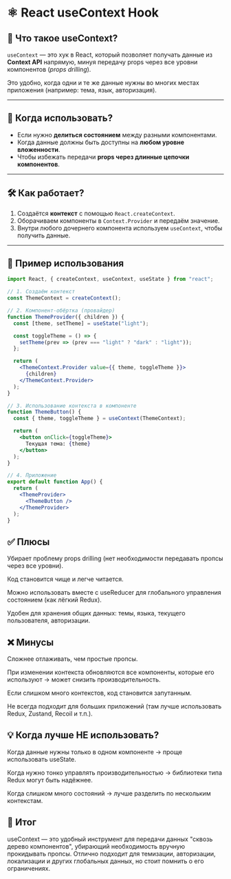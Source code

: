 # ⚛️ React useContext Hook

## 📌 Что такое useContext?
`useContext` — это хук в React, который позволяет получать данные из **Context API** напрямую, минуя передачу props через все уровни компонентов (*props drilling*).  

Это удобно, когда одни и те же данные нужны во многих местах приложения (например: тема, язык, авторизация).  

---

## 🔑 Когда использовать?
- Если нужно **делиться состоянием** между разными компонентами.
- Когда данные должны быть доступны на **любом уровне вложенности**.
- Чтобы избежать передачи **props через длинные цепочки компонентов**.

---

## 🛠️ Как работает?
1. Создаётся **контекст** с помощью `React.createContext`.
2. Оборачиваем компоненты в `Context.Provider` и передаём значение.
3. Внутри любого дочернего компонента используем `useContext`, чтобы получить данные.

---

## 📂 Пример использования

```jsx
import React, { createContext, useContext, useState } from "react";

// 1. Создаём контекст
const ThemeContext = createContext();

// 2. Компонент-обёртка (провайдер)
function ThemeProvider({ children }) {
  const [theme, setTheme] = useState("light");

  const toggleTheme = () => {
    setTheme(prev => (prev === "light" ? "dark" : "light"));
  };

  return (
    <ThemeContext.Provider value={{ theme, toggleTheme }}>
      {children}
    </ThemeContext.Provider>
  );
}

// 3. Использование контекста в компоненте
function ThemeButton() {
  const { theme, toggleTheme } = useContext(ThemeContext);

  return (
    <button onClick={toggleTheme}>
      Текущая тема: {theme}
    </button>
  );
}

// 4. Приложение
export default function App() {
  return (
    <ThemeProvider>
      <ThemeButton />
    </ThemeProvider>
  );
}
```

## ✅ Плюсы

Убирает проблему props drilling (нет необходимости передавать пропсы через все уровни).

Код становится чище и легче читается.

Можно использовать вместе с useReducer для глобального управления состоянием (как лёгкий Redux).

Удобен для хранения общих данных: темы, языка, текущего пользователя, авторизации.

## ❌ Минусы

Сложнее отлаживать, чем простые пропсы.

При изменении контекста обновляются все компоненты, которые его используют → может снизить производительность.

Если слишком много контекстов, код становится запутанным.

Не всегда подходит для больших приложений (там лучше использовать Redux, Zustand, Recoil и т.п.).

## 💡 Когда лучше НЕ использовать?

Когда данные нужны только в одном компоненте → проще использовать useState.

Когда нужно тонко управлять производительностью → библиотеки типа Redux могут быть надёжнее.

Когда слишком много состояний → лучше разделить по нескольким контекстам.

## 📝 Итог

useContext — это удобный инструмент для передачи данных "сквозь дерево компонентов", убирающий необходимость вручную прокидывать пропсы. Отлично подходит для темизации, авторизации, локализации и других глобальных данных, но стоит помнить о его ограничениях.
